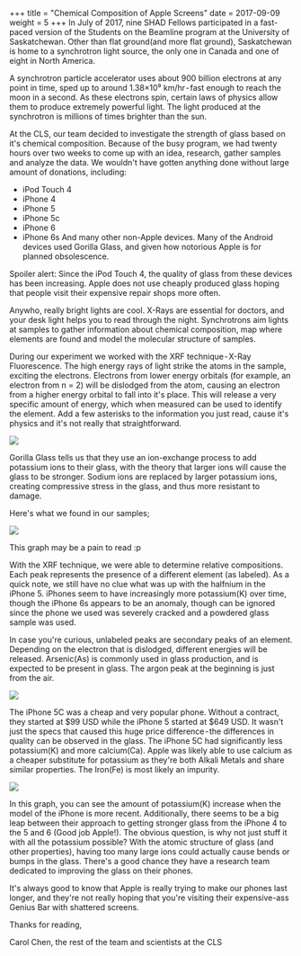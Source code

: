 +++
title = "Chemical Composition of Apple Screens"
date = 2017-09-09
weight = 5
+++
In July of 2017, nine SHAD Fellows participated in a fast-paced version of the Students on the Beamline program at the University of Saskatchewan. Other than flat ground(and more flat ground), Saskatchewan is home to a synchrotron light source, the only one in Canada and one of eight in North America.

<span class="pink-highlight">A synchrotron particle accelerator uses about 900 billion electrons at any point in time, sped up to around 1.38×10⁹ km/hr - fast enough to reach the moon in a second.</span> As these electrons spin, certain laws of physics allow them to produce extremely powerful light. The light produced at the synchrotron is millions of times brighter than the sun.

At the CLS, our team decided to investigate the strength of glass based on it's chemical composition. Because of the busy program, we had twenty hours over two weeks to come up with an idea, research, gather samples and analyze the data. We wouldn't have gotten anything done without large amount of donations, including:
 - iPod Touch 4
 - iPhone 4
 - iPhone 5
 - iPhone 5c
 - iPhone 6
 - iPhone 6s
And many other non-Apple devices. Many of the Android devices used Gorilla Glass, and given how notorious Apple is for planned obsolescence.

<span class="pink-highlight">Spoiler alert: Since the iPod Touch 4, the quality of glass from these devices has been increasing. Apple does not use cheaply produced glass hoping that people visit their expensive repair shops more often.<span>

Anywho, really bright lights are cool. X-Rays are essential for doctors, and your desk light helps you to read through the night. Synchrotrons aim lights at samples to gather information about chemical composition, map where elements are found and model the molecular structure of samples.

During our experiment we worked with the XRF technique - X-Ray Fluorescence. The high energy rays of light strike the atoms in the sample, exciting the electrons. Electrons from lower energy orbitals (for example, an electron from n = 2) will be dislodged from the atom, causing an electron from a higher energy orbital to fall into it's place. This will release a very specific amount of energy, which when measured can be used to identify the element. Add a few asterisks to the information you just read, cause it's physics and it's not really that straightforward.

![](../img/synchrotronproject/xrf.png)

Gorilla Glass tells us that they use an ion-exchange process to add potassium ions to their glass, with the theory that larger ions will cause the glass to be stronger. <span class="pink-highlight">Sodium ions are replaced by larger potassium ions, creating compressive stress in the glass, and thus more resistant to damage.</span>

Here's what we found in our samples;

![](../img/synchrotronproject/full-graph.png)

This graph may be a pain to read :p

With the XRF technique, we were able to determine relative compositions. Each peak represents the presence of a different element (as labeled). As a quick note, we still have no clue what was up with the halfnium in the iPhone 5. iPhones seem to have increasingly more potassium(K) over time, though the iPhone 6s appears to be an anomaly, though can be ignored since the phone we used was severely cracked and a powdered glass sample was used.

In case you're curious, unlabeled peaks are secondary peaks of an element. Depending on the electron that is dislodged, different energies will be released. Arsenic(As) is commonly used in glass production, and is expected to be present in glass. The argon peak at the beginning is just from the air.

![](../img/synchrotronproject/five.png)

The iPhone 5C was a cheap and very popular phone. Without a contract, they started at $99 USD while the iPhone 5 started at $649 USD. <span class="pink-highlight">It wasn't just the specs that caused this huge price difference - the differences in quality can be observed in the glass.</span> The iPhone 5C had significantly less potassium(K) and more calcium(Ca). Apple was likely able to use calcium as a cheaper substitute for potassium as they're both Alkali Metals and share similar properties. The Iron(Fe) is most likely an impurity.

![](../img/synchrotronproject/generations.png)

In this graph, you can see the amount of potassium(K) increase when the model of the iPhone is more recent. Additionally, there seems to be a big leap between their approach to getting stronger glass from the iPhone 4 to the 5 and 6 (Good job Apple!). The obvious question, is why not just stuff it with all the potassium possible? With the atomic structure of glass (and other properties), having too many large ions could actually cause bends or bumps in the glass. There's a good chance they have a research team dedicated to improving the glass on their phones.

It's always good to know that Apple is really trying to make our phones last longer, and they're not really hoping that you're visiting their expensive-ass Genius Bar with shattered screens.

Thanks for reading,

<span class="green-highlight">Carol Chen, the rest of the team and scientists at the CLS</span>
